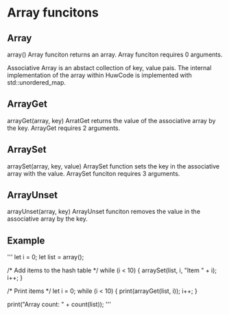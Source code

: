 # Array funcitons

## Array
array()
Array funciton returns an array. Array funciton requires 0 arguments.

Associative Array is an abstact collection of key, value pais. The internal implementation of the array within HuwCode is implemented with std::unordered_map.

## ArrayGet
arrayGet(array, key)
ArratGet returns the value of the associative array by the key. ArrayGet requires 2 arguments.

## ArraySet
arraySet(array, key, value)
ArraySet function sets the key in the associative array with the value. ArraySet funciton requires 3 arguments.

## ArrayUnset
arrayUnset(array, key)
ArrayUnset funciton removes the value in the associative array by the key.

## Example
'''
let i = 0;
let list = array();

/* Add items to the hash table */
while (i < 10)
{
    arraySet(list, i, "Item " + i);
    i++;
}

/* Print items */
let i = 0;
while (i < 10)
{
    print(arrayGet(list, i));
    i++;
}

print("Array count: " + count(list));
'''
